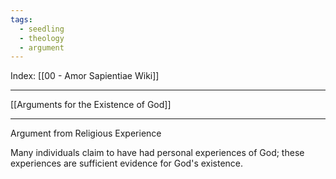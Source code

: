 ```yaml
---
tags:
  - seedling
  - theology
  - argument
---
```

Index: [[00 - Amor Sapientiae Wiki]]

---

[[Arguments for the Existence of God]]

---

Argument from Religious Experience

Many individuals claim to have had personal experiences of God; these experiences are sufficient evidence for God's existence.